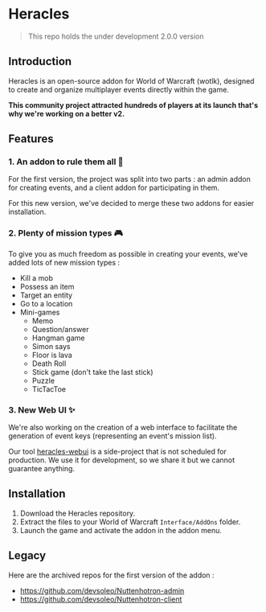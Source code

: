 # Heracles
> This repo holds the under development 2.0.0 version

## Introduction
Heracles is an open-source addon for World of Warcraft (wotlk), designed to create and organize multiplayer events directly within the game.

**This community project attracted hundreds of players at its launch that's why we're working on a better v2.**

## Features

### 1. An addon to rule them all 💍
For the first version, the project was split into two parts : an admin addon for creating events, and a client addon for participating in them.

For this new version, we've decided to merge these two addons for easier installation.

### 2. Plenty of mission types 🎮
To give you as much freedom as possible in creating your events, we've added lots of new mission types :
- Kill a mob
- Possess an item
- Target an entity
- Go to a location
- Mini-games
    - Memo
    - Question/answer
    - Hangman game
    - Simon says
    - Floor is lava
    - Death Roll
    - Stick game (don't take the last stick)
    - Puzzle
    - TicTacToe
 
### 3. New Web UI ✨
We're also working on the creation of a web interface to facilitate the generation of event keys (representing an event's mission list).

Our tool [heracles-webui](https://gitlab.com/devsoleo/heracles-webui) is a side-project that is not scheduled for production. We use it for development, so we share it but we cannot guarantee anything.

## Installation
1. Download the Heracles repository.
2. Extract the files to your World of Warcraft `Interface/AddOns` folder.
3. Launch the game and activate the addon in the addon menu.

## Legacy
Here are the archived repos for the first version of the addon :
- https://github.com/devsoleo/Nuttenhotron-admin
- https://github.com/devsoleo/Nuttenhotron-client
